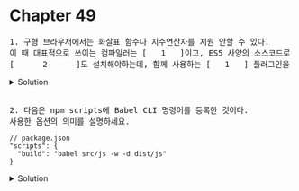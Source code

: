 # Chapter 49

<pre>1. 구형 브라우저에서는 화살표 함수나 지수연산자를 지원 안할 수 있다.
이 때 대표적으로 쓰이는 컴파일러는 [   1   ]이고, ES5 사양의 소스코드로 변환할 수 있다. [   1   ]을 사용하려면,
[      2      ]도 설치해야하는데, 함께 사용하는 [   1   ] 플러그인을 모아 둔 것이다.</pre>

<details>
  <summary>Solution</summary>
<strong>1. Babel<br>
2. @babel/preset-env(바벨 프리셋)</strong>
</details>

<br>

<pre>2. 다음은 npm scripts에 Babel CLI 명령어를 등록한 것이다.
사용한 옵션의 의미를 설명하세요.
</pre>

```
// package.json
"scripts": {
  "build": "babel src/js -w -d dist/js"
}
```

<details>
  <summary>Solution</summary>
<pre>1. -w: 타깃 폴더에 있는 모든 자바스크립트 파일들의 변경을 감지하여 자동으로 트랜스파일한다.(--watch옵션의 축약형)
2. -d: 트랜스파일링된 결과물이 저장될 폴더를 지정한다. 만약 지정된 폴더가 존재하지 않으면 자동 생성된다.(--out-dir 옵션의 축약형)</pre>
</details>

<br>
